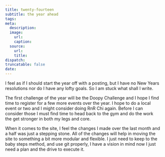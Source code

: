 ```yaml
---
title: twenty-fourteen
subtitle: the year ahead
tags:  
meta:
  description:
  image:
    url:
    caption:
  source:
    url:
    title:
dispatch:
truncatable: false
date:
---
```


I feel as if I should start the year off with a posting, but I have no New Years resolutions nor do I have any lofty goals. So I am stuck what shall I write.

The first challenge of the year will be the Doopy Challenge and I hope I find time to register for a few more events over the year. I hope to do a local event or two and I might consider doing RnR Chi again. Before I can consider those I must find time to head back to the gym and do the work the get stronger in both my legs and core.

When it comes to the site, I feel the changes I made over the last month and a half was just a stepping stone. All of the changes will help in moving the site to something a bit more modular and flexible. I just need to keep to the baby steps method, and use git properly, I have a vision in mind now I just need a plan and the drive to execute it.
